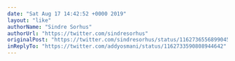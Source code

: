 ```yaml
---
date: "Sat Aug 17 14:42:52 +0000 2019"
layout: "like"
authorName: "Sindre Sorhus"
authorUrl: "https://twitter.com/sindresorhus"
originalPost: "https://twitter.com/sindresorhus/status/1162736556899045377"
inReplyTo: "https://twitter.com/addyosmani/status/1162733590808944642"
---
```

